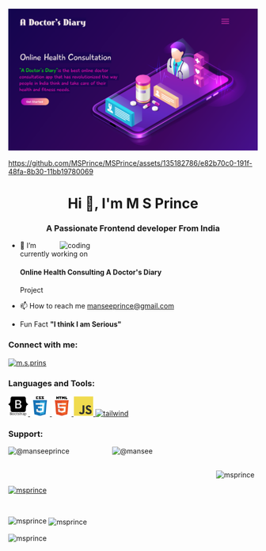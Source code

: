  ![logo](https://github.com/MSPrince/MSPrince/blob/main/485-ai.png)


https://github.com/MSPrince/MSPrince/assets/135182786/e82b70c0-191f-48fa-8b30-11bb19780069



<h1 align="center">Hi 👋, I'm M S Prince</h1>
<h3 align="center">A Passionate Frontend developer From India</h3>

<img align="right" alt="coding" width="400"
        src="https://user-images.githubusercontent.com/55389276/140866485-8fb1c876-9a8f-4d6a-98dc-08c4981eaf70.gif">





- 🔭 I’m currently working on <h4> Online Health Consulting A Doctor's Diary </h4>Project

- 📫 How to reach me  <a href="mailto:manseeprince@gmail.com">manseeprince@gmail.com</a>

- Fun Fact **"I think I am Serious"**

<h3 align="left">Connect with me:</h3>
<p align="left">
<a href="https://instagram.com/m.s.prins" target="blank"><img align="center" src="https://raw.githubusercontent.com/rahuldkjain/github-profile-readme-generator/master/src/images/icons/Social/instagram.svg" alt="m.s.prins" height="30" width="40" /></a>
</p>

<h3 align="left">Languages and Tools:</h3>
<p align="left"> <a href="https://getbootstrap.com" target="_blank" rel="noreferrer"> <img src="https://raw.githubusercontent.com/devicons/devicon/master/icons/bootstrap/bootstrap-plain-wordmark.svg" alt="bootstrap" width="40" height="40"/> </a> <a href="https://www.w3schools.com/css/" target="_blank" rel="noreferrer"> <img src="https://raw.githubusercontent.com/devicons/devicon/master/icons/css3/css3-original-wordmark.svg" alt="css3" width="40" height="40"/> </a> <a href="https://www.w3.org/html/" target="_blank" rel="noreferrer"> <img src="https://raw.githubusercontent.com/devicons/devicon/master/icons/html5/html5-original-wordmark.svg" alt="html5" width="40" height="40"/> </a> <a href="https://developer.mozilla.org/en-US/docs/Web/JavaScript" target="_blank" rel="noreferrer"> <img src="https://raw.githubusercontent.com/devicons/devicon/master/icons/javascript/javascript-original.svg" alt="javascript" width="40" height="40"/> </a> <a href="https://tailwindcss.com/" target="_blank" rel="noreferrer"> <img src="https://www.vectorlogo.zone/logos/tailwindcss/tailwindcss-icon.svg" alt="tailwind" width="40" height="40"/> </a> </p>

<h3 align="left">Support:</h3>
<p><a href="https://www.buymeacoffee.com/@manseeprince"> <img align="left" src="https://cdn.buymeacoffee.com/buttons/v2/default-yellow.png" height="50" width="210" alt="@manseeprince" /></a><a href="https://ko-fi.com/@mansee"> <img align="left" src="https://cdn.ko-fi.com/cdn/kofi3.png?v=3" height="50" width="210" alt="@mansee" /></a></p><br><br>

<p align="left"> <img src="https://komarev.com/ghpvc/?username=msprince&label=Profile%20views&color=0e75b6&style=flat" alt="msprince" /> </p>

<p align="left"> <a href="https://github.com/ryo-ma/github-profile-trophy"><img src="https://github-profile-trophy.vercel.app/?username=msprince" alt="msprince" /></a> </p>

<p align="left"> <a href="https://twitter.com/" target="blank"><img src="https://img.shields.io/twitter/follow/?logo=twitter&style=for-the-badge" alt="" /></a> </p>



<p><img align="left" src="https://github-readme-stats.vercel.app/api/top-langs?username=msprince&show_icons=true&locale=en&layout=compact" alt="msprince" /></p>

<p>&nbsp;<img align="center" src="https://github-readme-stats.vercel.app/api?username=msprince&show_icons=true&locale=en" alt="msprince" /></p>

<p><img align="center" src="https://github-readme-streak-stats.herokuapp.com/?user=msprince&" alt="msprince" /></p>
